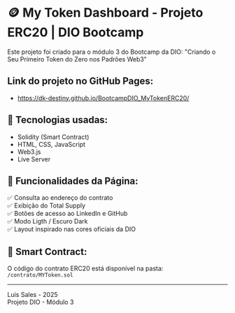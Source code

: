 # 🪙 My Token Dashboard - Projeto ERC20 | DIO Bootcamp

Este projeto foi criado para o módulo 3 do Bootcamp da DIO:
"Criando o Seu Primeiro Token do Zero nos Padrões Web3"

## Link do projeto no GitHub Pages:

- https://dk-destiny.github.io/BootcampDIO_MyTokenERC20/

## 📌 Tecnologias usadas:

- Solidity (Smart Contract)
- HTML, CSS, JavaScript
- Web3.js
- Live Server

## 🚀 Funcionalidades da Página:

✅ Consulta ao endereço do contrato  
✅ Exibição do Total Supply  
✅ Botões de acesso ao LinkedIn e GitHub  
✅ Modo Ligth / Escuro Dark  
✅ Layout inspirado nas cores oficiais da DIO  

## 📄 Smart Contract:

O código do contrato ERC20 está disponível na pasta:  
`/contrato/MYToken.sol`

---

Luis Sales - 2025  
Projeto DIO - Módulo 3
